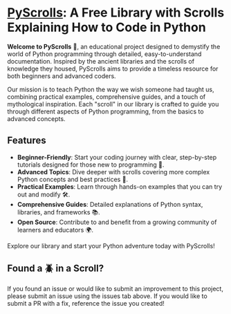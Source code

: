 # [PyScrolls](https://zimzozaur.github.io/PyScrolls/): A Free Library with Scrolls Explaining How to Code in Python

**Welcome to PyScrolls** 📜, an educational project designed to demystify the world of Python programming through detailed, easy-to-understand documentation. Inspired by the ancient libraries and the scrolls of knowledge they housed, PyScrolls aims to provide a timeless resource for both beginners and advanced coders.

Our mission is to teach Python the way we wish someone had taught us, combining practical examples, comprehensive guides, and a touch of mythological inspiration. Each "scroll" in our library is crafted to guide you through different aspects of Python programming, from the basics to advanced concepts.

## Features
- **Beginner-Friendly**: Start your coding journey with clear, step-by-step tutorials designed for those new to programming 🐣.
- **Advanced Topics**: Dive deeper with scrolls covering more complex Python concepts and best practices 🧠.
- **Practical Examples**: Learn through hands-on examples that you can try out and modify 🛠️.
- **Comprehensive Guides**: Detailed explanations of Python syntax, libraries, and frameworks 📚.
- **Open Source**: Contribute to and benefit from a growing community of learners and educators 🌍.

Explore our library and start your Python adventure today with PyScrolls!

## Found a 🪲 in a Scroll?
If you found an issue or would like to submit an improvement to this project, please submit an issue using the issues tab above. If you would like to submit a PR with a fix, reference the issue you created!